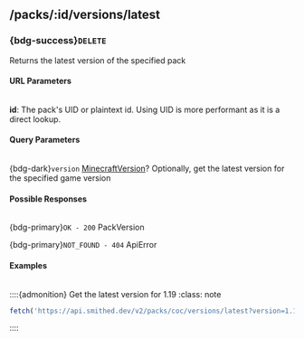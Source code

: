 ## /packs/:id/versions/latest
### {bdg-success}`DELETE`

Returns the latest version of the specified pack


#### URL Parameters
<div class='sd-bg-secondary' style='width: 95%; height: 1px; margin: 0em 0em 0.1em 0em'></div>

**id**:
The pack's UID or plaintext id. Using UID is more performant as it is a direct lookup.


#### Query Parameters
<div class='sd-bg-secondary' style='width: 95%; height: 1px; margin: 0em 0em 0.1em 0em'></div>

{bdg-dark}`version` <label class="sd-text-secondary">[MinecraftVersion](/api/data-types)?</label>
Optionally, get the latest version for the specified game version




#### Possible Responses
<div class='sd-bg-secondary' style='width: 95%; height: 1px; margin: 0em 0em 0.1em 0em'></div>

{bdg-primary}`OK - 200` <label class="sd-text-secondary">PackVersion</label>

{bdg-primary}`NOT_FOUND - 404` <label class="sd-text-secondary">ApiError</label>



#### Examples
<div class='sd-bg-secondary' style='width: 95%; height: 1px; margin: 0em 0em 0.1em 0em'></div>

::::{admonition} Get the latest version for 1.19
    :class: note        
```ts
fetch('https://api.smithed.dev/v2/packs/coc/versions/latest?version=1.19', {})
```
::::

<br/>


